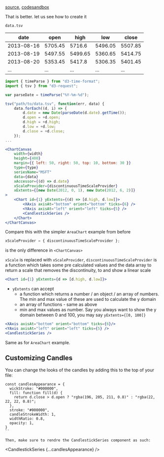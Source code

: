 [source](https://github.com/kossidts/react-stockcharts/blob/master/docs/lib/charts/CandleStickStockScaleChart.js), [codesandbox](https://codesandbox.io/s/github/rrag/react-stockcharts-examples2/tree/master/examples/CandleStickStockScaleChart)

That is better. let us see how to create it

`data.tsv`

| date       | open    | high    | low     | close   |
| ---------- | ------- | ------- | ------- | ------- |
| 2013-08-16 | 5705.45 | 5716.6  | 5496.05 | 5507.85 |
| 2013-08-19 | 5497.55 | 5499.65 | 5360.65 | 5414.75 |
| 2013-08-20 | 5353.45 | 5417.8  | 5306.35 | 5401.45 |
| ...        | ...     | ...     | ...     | ...     |

```js
import { timeParse } from "d3-time-format";
import { tsv } from "d3-request";

var parseDate = timeParse("%Y-%m-%d");

tsv("path/to/data.tsv", function(err, data) {
	data.forEach((d, i) => {
		d.date = new Date(parseDate(d.date).getTime());
		d.open = +d.open;
		d.high = +d.high;
		d.low = +d.low;
		d.close = +d.close;
	});
...
```

```jsx
<ChartCanvas
    width={width}
    height={400}
    margin={{ left: 50, right: 50, top: 10, bottom: 30 }}
    type={type}
    seriesName="MSFT"
    data={data}
    xAccessor={(d) => d.date}
    xScaleProvider={discontinuousTimeScaleProvider}
    xExtents={[new Date(2012, 0, 1), new Date(2012, 6, 2)]}
>
    <Chart id={1} yExtents={(d) => [d.high, d.low]}>
        <XAxis axisAt="bottom" orient="bottom" ticks={6} />
        <YAxis axisAt="left" orient="left" ticks={5} />
        <CandlestickSeries />
    </Chart>
</ChartCanvas>
```

Compare this with the simpler `AreaChart` example from before

```js
xScaleProvider = { discontinuousTimeScaleProvider };
```

is the only difference in `<ChartCanvas>`

`xScale` is replaced with `xScaleProvider`, `discontinuousTimeScaleProvider` is a function which takes some pre calculated values and the data array to return a scale that removes the discontinuity, to and show a linear scale

```jsx
<Chart id={1} yExtents={d => [d.high, d.low]}>
```

-   `yExtents` can accept
    -   a function which returns a number / an object / an array of numbers. The min and max value of these are used to calculate the y domain
    -   an array of functions - same as above
    -   min and max values as number. Say you always want to show the y domain between 0 and 100, you may say `yExtents={[0, 100]}`

```jsx
<XAxis axisAt="bottom" orient="bottom" ticks={6}/>
<YAxis axisAt="left" orient="left" ticks={5} />
<CandlestickSeries />
```

Same as for `AreaChart` example.

## Customizing Candles

You can change the looks of the candles by adding this to the top of your file:

```
const candlesAppearance = {
  wickStroke: "#000000",
  fill: function fill(d) {
    return d.close > d.open ? "rgba(196, 205, 211, 0.8)" : "rgba(22, 22, 22, 0.8)";
  },
  stroke: "#000000",
  candleStrokeWidth: 1,
  widthRatio: 0.8,
  opacity: 1,
}
``

Then, make sure to rendre the CandlestickSeries component as such:

```

<CandlestickSeries
{...candlesAppearance} />

```

```
